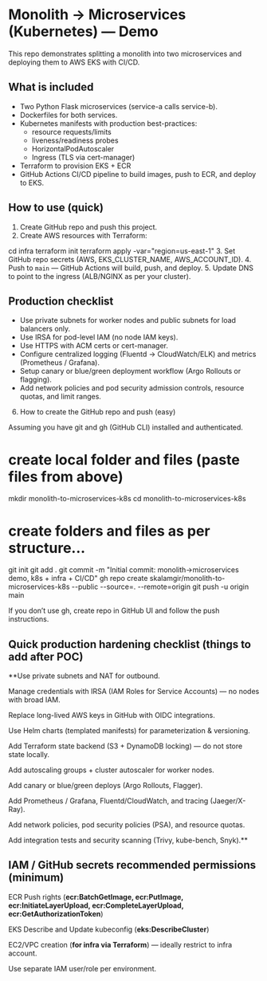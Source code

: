 # Monolith → Microservices (Kubernetes) — Demo

This repo demonstrates splitting a monolith into two microservices and deploying them to AWS EKS with CI/CD.

## What is included
- Two Python Flask microservices (service-a calls service-b).
- Dockerfiles for both services.
- Kubernetes manifests with production best-practices:
  - resource requests/limits
  - liveness/readiness probes
  - HorizontalPodAutoscaler
  - Ingress (TLS via cert-manager)
- Terraform to provision EKS + ECR
- GitHub Actions CI/CD pipeline to build images, push to ECR, and deploy to EKS.

## How to use (quick)
1. Create GitHub repo and push this project.
2. Create AWS resources with Terraform:


cd infra
terraform init
terraform apply -var="region=us-east-1"
3. Set GitHub repo secrets (AWS, EKS_CLUSTER_NAME, AWS_ACCOUNT_ID).
4. Push to `main` — GitHub Actions will build, push, and deploy.
5. Update DNS to point to the ingress (ALB/NGINX as per your cluster).

## Production checklist
- Use private subnets for worker nodes and public subnets for load balancers only.
- Use IRSA for pod-level IAM (no node IAM keys).
- Use HTTPS with ACM certs or cert-manager.
- Configure centralized logging (Fluentd -> CloudWatch/ELK) and metrics (Prometheus / Grafana).
- Setup canary or blue/green deployment workflow (Argo Rollouts or flagging).
- Add network policies and pod security admission controls, resource quotas, and limit ranges.

6. How to create the GitHub repo and push (easy)

Assuming you have git and gh (GitHub CLI) installed and authenticated.

# create local folder and files (paste files from above)
mkdir monolith-to-microservices-k8s
cd monolith-to-microservices-k8s
# create folders and files as per structure...
git init
git add .
git commit -m "Initial commit: monolith->microservices demo, k8s + infra + CI/CD"
gh repo create skalamgir/monolith-to-microservices-k8s --public --source=. --remote=origin
git push -u origin main


If you don’t use gh, create repo in GitHub UI and follow the push instructions.

## Quick production hardening checklist (things to add after POC)

**Use private subnets and NAT for outbound.

Manage credentials with IRSA (IAM Roles for Service Accounts) — no nodes with broad IAM.

Replace long-lived AWS keys in GitHub with OIDC integrations.

Use Helm charts (templated manifests) for parameterization & versioning.

Add Terraform state backend (S3 + DynamoDB locking) — do not store state locally.

Add autoscaling groups + cluster autoscaler for worker nodes.

Add canary or blue/green deploys (Argo Rollouts, Flagger).

Add Prometheus / Grafana, Fluentd/CloudWatch, and tracing (Jaeger/X-Ray).

Add network policies, pod security policies (PSA), and resource quotas.

Add integration tests and security scanning (Trivy, kube-bench, Snyk).**


## IAM / GitHub secrets recommended permissions (minimum)

ECR Push rights (**ecr:BatchGetImage, ecr:PutImage, ecr:InitiateLayerUpload, ecr:CompleteLayerUpload, ecr:GetAuthorizationToken**)

EKS Describe and Update kubeconfig (**eks:DescribeCluster**)

EC2/VPC creation (**for infra via Terraform**) — ideally restrict to infra account.

Use separate IAM user/role per environment.
